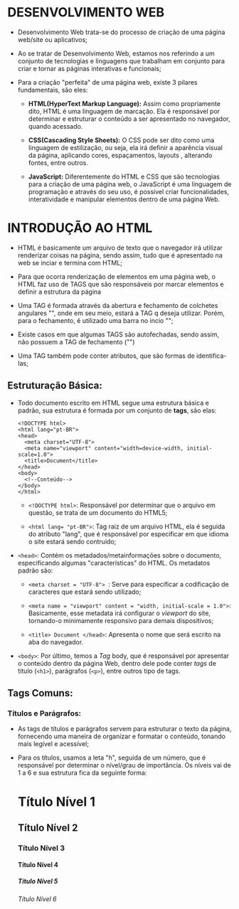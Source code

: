# DESENVOLVIMENTO WEB

- Desenvolvimento Web trata-se do processo de criação de uma página web/site ou aplicativos;

- Ao se tratar de Desenvolvimento Web, estamos nos referindo a um conjunto de tecnologias e linguagens que trabalham em conjunto para criar e tornar as páginas interativas e funcionais;

- Para a criação "perfeita" de uma página web, existe 3 pilares fundamentais, são eles:

  - **HTML(HyperText Markup Language):** Assim como propriamente dito, HTML é uma linguagem de marcação. Ela é responsável por determinar e estruturar o conteúdo a ser apresentado no navegador, quando acessado.

  - **CSS(Cascading Style Sheets):** O CSS pode ser dito como uma linguagem de estilização, ou seja, ela irá definir a aparência visual da página, aplicando cores, espaçamentos, layouts , alterando fontes, entre outros.

  - **JavaScript:** Diferentemente do HTML e CSS que são tecnologias para a criação de uma página web, o JavaScript é uma linguagem de programação e através do seu uso, é possível criar funcionalidades, interatividade e manipular elementos dentro de uma página Web.

# INTRODUÇÃO AO HTML

- HTML é basicamente um arquivo de texto que o navegador irá utilizar renderizar coisas na página, sendo assim, tudo que é apresentado na web se inciar e termina com HTML;

- Para que ocorra renderização de elementos em uma página web, o HTML faz uso de TAGS que são responsáveis por marcar elementos e definir a estrutura da página

- Uma TAG é formada através da abertura e fechamento de colchetes angulares "<tag>", onde em seu meio, estará a TAG q deseja utilizar. Porém, para o fechamento, é utilizado  uma barra no incio "</tag>";

- Existe casos em que algumas TAGS são autofechadas, sendo assim, não possuem a TAG de fechamento ("</tag>")

- Uma TAG também pode conter atributos, que são formas de identifica-las;

## Estruturação Básica:

- Todo documento escrito em HTML segue uma estrutura básica e padrão, sua estrutura é formada por um conjunto de __tags__, são elas:

    ```
  <!DOCTYPE html>
  <html lang="pt-BR">
    <head>
      <meta charset="UTF-8">
      <meta name="viewport" content="width=device-width, initial-scale=1.0">
      <title>Document</title>
    </head>
    <body>
      <!--Conteúdo-->
    </body>
  </html>
  ```



  * `<!DOCTYPE html>`:
    Responsável por determinar que o arquivo em questão, se trata de um documento do HTML5;

  * `<html lang= "pt-BR">`:
    Tag raiz de um arquivo HTML, ela é seguida do atributo "lang", que é responsável por especificar em que idioma o site estará sendo contruido;

* `<head>`:
    Contém os metadados/metainformações sobre o documento, especificando algumas "características" do HTML. Os metadatos padrão são:

  * `<meta charset = "UTF-8"> `:
    Serve para especificar a codificação de caracteres que estará sendo utilizado;

  * `<meta name = "viewport" content = "width, initial-scale = 1.0">`:
    Basicamente, esse metadata irá configurar o _viewport_ do site, tornando-o minimamente responsivo para demais dispositivos;

  * `<title> Document </head>`:
    Apresenta o nome que será escrito na aba do navegador.

* `<body>`:
  Por último, temos a _Tag_ body, que é responsável por apresentar o conteúdo dentro da página Web, dentro dele pode conter _tags_ de titulo (`<h1>`), parágrafos (`<p>`), entre outros tipo de tags.


## Tags Comuns:

  ### Títulos e Parágrafos:

  - As tags de títulos e parágrafos servem para estruturar o texto da página, fornecendo uma maneira de organizar e formatar o conteúdo, tonando mais legível e acessível;

  - Para os títulos, usamos a leta "h", seguida de um número, que é responsável por determinar o nível/grau de importância. Os níveis vai de 1 a 6 e sua estrutura fica da seguinte forma:
    <h1> Título Nível 1</h1>
    <h2> Título Nível 2</h2>
    <h3> Título Nível 3</h3>
    <h4> Título Nível 4</h4>
    <h5> Título Nível 5</h5>
    <h6> Título Nível 6</h6>
